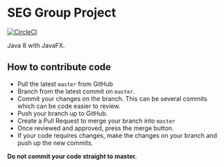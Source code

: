 # SEG Group Project

[![CircleCI](https://circleci.com/gh/marsianin88/SEG.svg?style=svg&circle-token=7747fba3509cbbf972a024f5efa9ac5877dc0e69)](https://circleci.com/gh/marsianin88/SEG)

Java 8 with JavaFX.

## How to contribute code

- Pull the latest `master` from GitHub
- Branch from the latest commit on `master`.
- Commit your changes on the branch. This can be several commits which can be code easier to review.
- Push your branch up to GitHub.
- Create a Pull Request to merge your branch into `master`
- Once reviewed and approved, press the merge button.
- If your code requires changes, make the changes on your branch and push up the new commits.

**Do not commit your code straight to master.**
